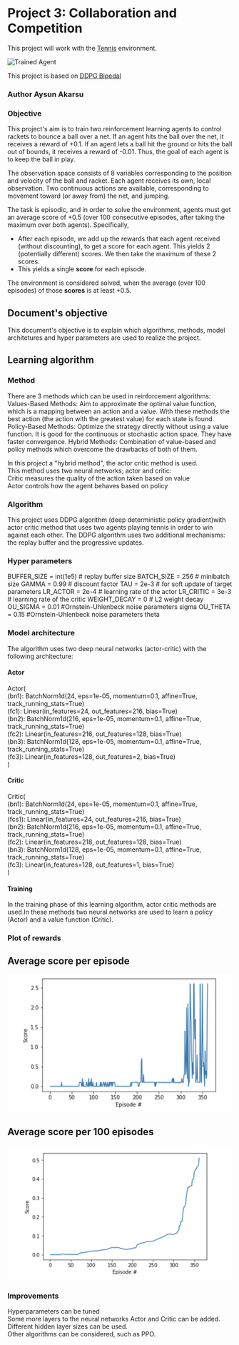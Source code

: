 
[//]: # (Image References)

[image1]: https://user-images.githubusercontent.com/10624937/42135623-e770e354-7d12-11e8-998d-29fc74429ca2.gif "Trained Agent"
[image2]: https://user-images.githubusercontent.com/10624937/42135622-e55fb586-7d12-11e8-8a54-3c31da15a90a.gif "Soccer"


# Project 3: Collaboration and Competition


This project will work with the [Tennis](https://github.com/Unity-Technologies/ml-agents/blob/master/docs/Learning-Environment-Examples.md#tennis) environment.

![Trained Agent][image1]

This project is based on [DDPG Bipedal](https://github.com/udacity/deep-reinforcement-learning/tree/master/ddpg-bipedal)

###  Author Aysun Akarsu

###  Objective

This project's aim is to train two reinforcement learning agents to control rackets to bounce a ball over a net. If an agent hits the ball over the net, it receives a reward of +0.1.  If an agent lets a ball hit the ground or hits the ball out of bounds, it receives a reward of -0.01.  Thus, the goal of each agent is to keep the ball in play.

The observation space consists of 8 variables corresponding to the position and velocity of the ball and racket. Each agent receives its own, local observation.  Two continuous actions are available, corresponding to movement toward (or away from) the net, and jumping. 

The task is episodic, and in order to solve the environment, agents must get an average score of +0.5 (over 100 consecutive episodes, after taking the maximum over both agents). Specifically,

- After each episode, we add up the rewards that each agent received (without discounting), to get a score for each agent. This yields 2 (potentially different) scores. We then take the maximum of these 2 scores.
- This yields a single **score** for each episode.

The environment is considered solved, when the average (over 100 episodes) of those **scores** is at least +0.5.

## Document's objective 

This document's objective is to explain which algorithms, methods, model architetures and hyper parameters are used to realize the project. 


## Learning algorithm

### Method
There are 3 methods which can be used in reinforcement algorithms:<br>
Values-Based Methods: Aim to approximate the optimal value function, which is a mapping between an action and a value. With these methods the best action (the action with the greatest value) for each state is found. 
Policy-Based Methods: Optimize the strategy directly without using a value function. It is good for the continuous or stochastic action space. They have faster convergence.
Hybrid Methods: Combination of value-based and policy methods which overcome the drawbacks of both of them.

In this project a "hybrid method", the actor critic method is used. <br>
This method uses two neural networks; actor and critic:<br>
Critic measures the quality of the action taken based on value<br>
Actor controls how the agent behaves based on policy<br>

### Algorithm

This project uses DDPG algorithm (deep deterministic policy gradient)with actor critic method that uses two agents playing tennis in order to win against each other. The DDPG algorithm uses two additional mechanisms: the replay buffer and the progressive updates.


### Hyper parameters

BUFFER_SIZE = int(1e5) # replay buffer size
BATCH_SIZE = 256       # minibatch size
GAMMA = 0.99           # discount factor
TAU = 2e-3             # for soft update of target parameters
LR_ACTOR = 2e-4        # learning rate of the actor
LR_CRITIC = 3e-3       # learning rate of the critic
WEIGHT_DECAY = 0       # L2 weight decay
OU_SIGMA  = 0.01  #Ornstein-Uhlenbeck noise parameters sigma
OU_THETA  = 0.15  #Ornstein-Uhlenbeck noise parameters theta
     

### Model architecture

The algorithm uses two deep neural networks (actor-critic) with the following architecture:

#### Actor
Actor(<br>
  (bn1): BatchNorm1d(24, eps=1e-05, momentum=0.1, affine=True, track_running_stats=True) <br>
  (fc1): Linear(in_features=24, out_features=216, bias=True) <br>
  (bn2): BatchNorm1d(216, eps=1e-05, momentum=0.1, affine=True, track_running_stats=True)<br>
  (fc2): Linear(in_features=216, out_features=128, bias=True)<br>
  (bn3): BatchNorm1d(128, eps=1e-05, momentum=0.1, affine=True, track_running_stats=True)<br>
  (fc3): Linear(in_features=128, out_features=2, bias=True)<br>
)<br>

#### Critic
Critic(<br>
  (bn1): BatchNorm1d(24, eps=1e-05, momentum=0.1, affine=True, track_running_stats=True)<br>
  (fcs1): Linear(in_features=24, out_features=216, bias=True)<br>
  (bn2): BatchNorm1d(216, eps=1e-05, momentum=0.1, affine=True, track_running_stats=True)<br>
  (fc2): Linear(in_features=218, out_features=128, bias=True)<br>
  (bn3): BatchNorm1d(128, eps=1e-05, momentum=0.1, affine=True, track_running_stats=True)<br>
  (fc3): Linear(in_features=128, out_features=1, bias=True)<br>
)<br>

#### Training

In the training phase of this learning algorithm, actor critic methods are used.In these methods two neural networks are used to learn a policy (Actor) and a value function (Critic). 

### Plot of rewards

## Average score per episode

![plot_of_rewards](https://raw.githubusercontent.com/aysunakarsu/udacity_drlnd_tennis/master/plot_of_rewards_01.png)<br>

## Average score per 100 episodes

![plot_of_rewards_100](https://raw.githubusercontent.com/aysunakarsu/udacity_drlnd_tennis/master/plot_of_rewards_100_01.png)<br>


### Improvements

Hyperparameters can be tuned<br>
Some more layers to the neural networks Actor and Critic can be added. <br>
Different hidden layer sizes can be used.<br>
Other algorithms  can be considered, such as PPO.<br>
